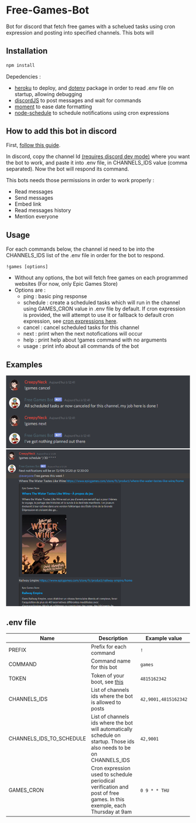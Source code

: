 # Free-Games-Bot

Bot for discord that fetch free games with a schelued tasks using cron expression and posting into specified channels. This bots will 

## Installation
```bash
npm install
```
Depedencies :
- [heroku](https://heroku.com/) to deploy, and [dotenv](https://www.npmjs.com/package/dotenv) package in order to read .env file on startup, allowing debugging
- [discordJS](https://discord.js.org/?source=post_page---------------------------#/) to post messages and wait for commands
- [moment](https://momentjs.com/) to ease date formatting
- [node-schedule](https://www.npmjs.com/package/node-schedule) to schedule notifications using cron expressions

## How to add this bot in discord
First, [follow this guide](https://discordjs.guide/).

In discord, copy the channel Id [(requires discord dev mode)](https://www.discordia.me/en/developer-mode) where you want the bot to work, and paste it into .env file, in CHANNELS_IDS value (comma separated). Now the bot will respond its command.

This bots needs those permissions in order to work properly :
 - Read messages
 - Send messages
 - Embed link
 - Read messages history
 - Mention everyone


## Usage
For each commands below, the channel id need to be into the CHANNELS_IDS list of the .env file in order for the bot to respond.

```
!games [options]
```
- Without any options, the bot will fetch free games on each programmed websites (For now, only Epic Games Store)
- Options are :
  - ping : basic ping response
  - schedule : create a scheduled tasks which will run in the channel using GAMES_CRON value in .env file by default. If cron expression is provided, the will attempt to use it or fallback to default cron expression, see [cron expressions here](https://crontab.guru/every-day-at-1am).
  - cancel : cancel scheduled tasks for this channel
  - next : print when the next notofications will occur
  - help : print help about !games command with no arguments
  - usage : print info about all commands of the bot

## Examples
![Example 1](./img/cancel.png)
![Example 2](./img/schedule.png)

## .env file

|Name|Description|Example value|
|---|---|---|
|PREFIX|Prefix for each command|`!`|
|COMMAND|Command name for this bot|`games`|
|TOKEN|Token of your boot, see [this](https://discordjs.guide/preparations/setting-up-a-bot-application.html#your-token)|`4815162342`|
|CHANNELS_IDS|List of channels ids where the bot is allowed to posts|`42,9001,4815162342`|
|CHANNELS_IDS_TO_SCHEDULE|List of channels ids where the bot will automatically schedule on startup. Those ids also needs to be on CHANNELS_IDS|`42,9001`|
|GAMES_CRON|Cron expression used to schedule periodical verification and post of free games. In this exemple, each Thursday at 9am|`0 9 * * THU`|

